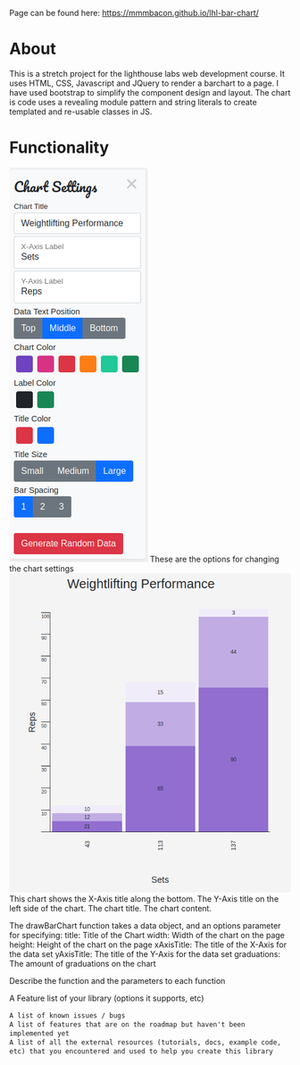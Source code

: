 Page can be found here: https://mmmbacon.github.io/lhl-bar-chart/

# About

This is a stretch project for the lighthouse labs web development course. It uses HTML, CSS, Javascript and JQuery to render a barchart to a page. I have used bootstrap to simplify the component design and layout. The chart is code uses a revealing module pattern and string literals to create templated and re-usable classes in JS.

# Functionality
![Chart Options](img/chart-options.png)
These are the options for changing the chart settings
![Chart](img/chart.png)
This chart shows the X-Axis title along the bottom. The Y-Axis title on the left side of the chart. The chart title. The chart content.

The drawBarChart function takes a data object, and an options parameter for specifying:
    title: Title of the Chart
    width: Width of the chart on the page 
    height: Height of the chart on the page 
    xAxisTitle: The title of the X-Axis for the data set
    yAxisTitle: The title of the Y-Axis for the data set
    graduations: The amount of graduations on the chart
    
Describe the function and the parameters to each function
    
A Feature list of your library (options it supports, etc)
    
    A list of known issues / bugs
    A list of features that are on the roadmap but haven't been implemented yet
    A list of all the external resources (tutorials, docs, example code, etc) that you encountered and used to help you create this library
